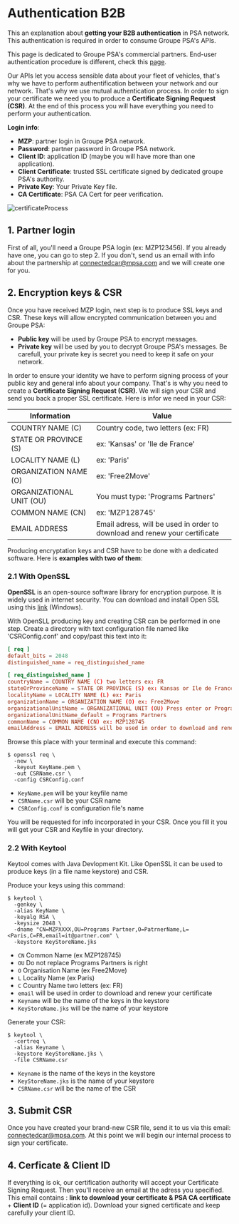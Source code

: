 # Authentication B2B
This an explanation about **getting your B2B authentication** in PSA network. This authentication is required in order to consume Groupe PSA's APIs.

This page is dedicated to Groupe PSA's commercial partners. End-user authentication procedure is different, check this [page]({{site.baseurl}}/webapi/b2c/connect).

Our APIs let you access sensible data about your fleet of vehicles, that's why we have to perform authentification between your network  and our network. That's why we use mutual authentication process. In order to sign your certificate we need you to produce a **Certificate Signing Request (CSR)**. At the end of this process you will have everything you need to perform your authentication.

**Login info**:
- **MZP**: partner login in Groupe PSA network.
- **Password**: partner password in Groupe PSA network.
- **Client ID**: application ID (maybe you will have more than one application).
- **Client Certificate**: trusted SSL certificate signed by dedicated groupe PSA's authority.
- **Private Key**: Your Private Key file.
- **CA Certificate**: PSA CA Cert for peer verification.

<img src="{{site.baseurl}}/assets/images/certificateProcess.png" alt="certificateProcess" style="max-width: 580px">

## 1. Partner login

First of all, you'll need a Groupe PSA login (ex: MZP123456). If you already have one, you can go to step 2. If you don't, send us an email with info about the partnership at <connectedcar@mpsa.com> and we will create one for you.

## 2. Encryption keys & CSR

Once you have received MZP login, next step is to produce SSL keys and CSR. These keys will allow encrypted communication between you and Groupe PSA:
- **Public key** will be used by Groupe PSA to encrypt messages.
- **Private key** will be used by you to decrypt Groupe PSA's messages. Be carefull, your private key is secret you need to keep it safe on your network.

In order to ensure your identity we have to perform signing process of your public key and general info about your company. That's is why you need to create a **Certificate Signing Request (CSR)**. We will sign your CSR and send you back a proper SSL certificate. Here is infor we need in your CSR:

|Information|Value|
|-|-|
| COUNTRY NAME (C) | Country code, two letters (ex: FR) |
| STATE OR PROVINCE (S) | ex: 'Kansas' or 'Ile de France' |
| LOCALITY NAME (L) | ex: 'Paris' |
| ORGANIZATION NAME (O) | ex: 'Free2Move' |
| ORGANIZATIONAL UNIT (OU) | You must type: 'Programs Partners' |
| COMMON NAME (CN) | ex: 'MZP128745' |
| EMAIL ADDRESS | Email adress, will be used in order to download and renew your certificate |


Producing encryptation keys and CSR have to be done with a dedicated software. Here is **examples with two of them**:

### 2.1 With OpenSSL
**OpenSSL** is an open-source software library for encryption purpose. It is widely used in internet security. You can download and install Open SSL using this [link](https://slproweb.com/products/Win32OpenSSL.html) (Windows).

With OpenSLL producing key and creating CSR can be performed in one step. Create a directory with text configuration file named like 'CSRConfig.conf' and copy/past this text into it:

```conf
[ req ]
default_bits = 2048
distinguished_name = req_distinguished_name

[ req_distinguished_name ]
countryName = COUNTRY NAME (C) two letters ex: FR
stateOrProvinceName = STATE OR PROVINCE (S) ex: Kansas or Ile de France
localityName = LOCALITY NAME (L) ex: Paris
organizationName = ORGANIZATION NAME (O) ex: Free2Move
organizationalUnitName = ORGANIZATIONAL UNIT (OU) Press enter or Programs Partners
organizationalUnitName_default = Programs Partners
commonName = COMMON NAME (CN) ex: MZP128745
emailAddress = EMAIL ADDRESS will be used in order to download and renew your certificate
```

Browse this place with your terminal and execute this command:

```shell
$ openssl req \
  -new \
  -keyout KeyName.pem \
  -out CSRName.csr \
  -config CSRConfig.conf
```

- `KeyName.pem` will be your keyfile name
- `CSRName.csr` will be your CSR name
- `CSRConfig.conf` is configuration file's name

You will be requested for info incorporated in your CSR. Once you fill it you will get your CSR and Keyfile in your directory.

### 2.2 With Keytool
Keytool comes with Java Devlopment Kit. Like OpenSSL it can be used to produce keys (in a file name keystore) and CSR.

Produce your keys using this command:

```shell
$ keytool \
  -genkey \
  -alias KeyName \
  -keyalg RSA \
  -keysize 2048 \
  -dname "CN=MZPXXXX,OU=Programs Partner,O=PatrnerName,L=<Paris,C=FR,email=it@partner.com" \
  -keystore KeyStoreName.jks
```

- `CN` Common Name (ex MZP128745)
- `OU` Do not replace Programs Partners is right
- `O` Organisation Name (ex Free2Move)
- `L` Locality Name (ex Paris)
- `C` Country Name two letters (ex: FR)
- `email` will be used in order to download and renew your certificate
- `Keyname` will be the name of the keys in the keystore
- `KeyStoreName.jks` will be the name of your keystore

Generate your CSR:

```shell
$ keytool \
  -certreq \
  -alias Keyname \
  -keystore KeyStoreName.jks \
  -file CSRName.csr
```

- `Keyname` is the name of the keys in the keystore
- `KeyStoreName.jks` is the name of your keystore
- `CSRName.csr` will be the name of the CSR

## 3. Submit CSR
Once you have created your brand-new CSR file, send it to us via this email: <connectedcar@mpsa.com>.
At this point we will begin our internal process to sign your certificate.

## 4. Cerficate & Client ID
If everything is ok, our certification authority will accept your Certificate Signing Request. Then you'll receive an email at the adress you specified. This email contains : **link to download your certificate & PSA CA certificate** + **Client ID** (= application id).
Download your signed certificate and keep carefully your client ID.